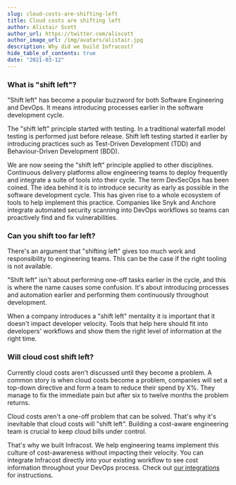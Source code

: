 ```yaml
---
slug: cloud-costs-are-shifting-left
title: Cloud costs are shifting left
author: Alistair Scott
author_url: https://twitter.com/aliscott
author_image_url: /img/avatars/alistair.jpg
description: Why did we build Infracost?
hide_table_of_contents: true
date: "2021-03-12"
---
```


### What is "shift left"?

"Shift left" has become a popular buzzword for both Software Engineering and DevOps. It means introducing processes earlier in the software development cycle.

The "shift left" principle started with testing. In a traditional waterfall model testing is performed just before release. Shift left testing started it earlier by introducing practices such as Test-Driven Development (TDD) and Behaviour-Driven Development (BDD).

We are now seeing the "shift left" principle applied to other disciplines. Continuous delivery platforms allow engineering teams to deploy frequently and integrate a suite of tools into their cycle. The term DevSecOps has been coined. The idea behind it is to introduce security as early as possible in the software development cycle. This has given rise to a whole ecosystem of tools to help implement this practice. Companies like Snyk and Anchore integrate automated security scanning into DevOps workflows so teams can proactively find and fix vulnerabilities.

### Can you shift too far left?

There's an argument that "shifting left" gives too much work and responsibility to engineering teams. This can be the case if the right tooling is not available.

"Shift left" isn't about performing one-off tasks earlier in the cycle, and this is where the name causes some confusion. It's about introducing processes and automation earlier and performing them continuously throughout development.

When a company introduces a "shift left" mentality it is important that it doesn't impact developer velocity. Tools that help here should fit into developers' workflows and show them the right level of information at the right time.

### Will cloud cost shift left?

Currently cloud costs aren't discussed until they become a problem. A common story is when cloud costs become a problem, companies will set a top-down directive and form a team to reduce their spend by X%. They manage to fix the immediate pain but after six to twelve months the problem returns.

Cloud costs aren't a one-off problem that can be solved. That's why it's inevitable that cloud costs will "shift left". Building a cost-aware engineering team is crucial to keep cloud bills under control.

That's why we built Infracost. We help engineering teams implement this culture of cost-awareness without impacting their velocity. You can integrate Infracost directly into your existing workflow to see cost information throughout your DevOps process. Check out [our integrations](https://www.infracost.io/docs/integrations/cicd) for instructions.
